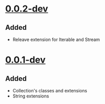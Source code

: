 # [0.0.2-dev](#002-dev)
  
## Added
  
- Releave extension for Iterable and Stream

# [0.0.1-dev](#001-dev)
  
## Added
  
- Collection's classes and extensions
- String extensions

